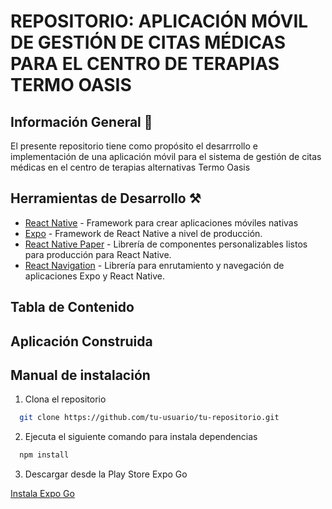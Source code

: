 # REPOSITORIO: APLICACIÓN MÓVIL DE GESTIÓN DE CITAS MÉDICAS PARA EL CENTRO DE TERAPIAS TERMO OASIS

## Información General 📄

El presente repositorio tiene como propósito el desarrrollo e implementación de una aplicación móvil para el sistema de gestión de citas médicas en el centro de terapias alternativas Termo Oasis

## Herramientas de Desarrollo ⚒️

* [React Native](https://reactnative.dev/) - Framework para crear aplicaciones móviles nativas
* [Expo](https://docs.expo.dev/) - Framework de React Native a nivel de producción. 
* [React Native Paper](https://callstack.github.io/react-native-paper/) - Librería de componentes personalizables listos para producción para React Native.
* [React Navigation](https://reactnavigation.org/docs/getting-started/) - Librería para enrutamiento y navegación de aplicaciones Expo y React Native.

## Tabla de Contenido
## Aplicación Construida

## Manual de instalación

1. Clona el repositorio
   
```bash
  git clone https://github.com/tu-usuario/tu-repositorio.git
```

2. Ejecuta el siguiente comando para instala dependencias
   
```bash
  npm install
```

3. Descargar desde la Play Store Expo Go
   
[Instala Expo Go](https://play.google.com/store/search?q=expo%20go&c=apps&hl=es_419)





